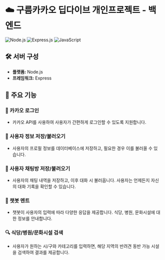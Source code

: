 # ☁️ 구름카카오 딥다이브 개인프로젝트 - 백엔드

![Node.js](https://img.shields.io/badge/Node.js-339933?style=for-the-badge&logo=Node.js&logoColor=white)
![Express.js](https://img.shields.io/badge/Express.js-000000?style=for-the-badge&logo=Express&logoColor=white)
![JavaScript](https://img.shields.io/badge/JavaScript-F7DF1E?style=for-the-badge&logo=JavaScript&logoColor=white)

## 🛠️ 서버 구성
- **플랫폼:** Node.js
- **프레임워크:** Express

## 🌟 주요 기능
### 🔐 카카오 로그인
- 카카오 API를 사용하여 사용자가 간편하게 로그인할 수 있도록 지원합니다.

### 💾 사용자 정보 저장/불러오기
- 사용자의 프로필 정보를 데이터베이스에 저장하고, 필요한 경우 이를 불러올 수 있습니다.

### 💬 사용자 채팅방 저장/불러오기
- 사용자의 채팅 내역을 저장하고, 이후 대화 시 불러옵니다. 사용자는 언제든지 자신의 대화 기록을 확인할 수 있습니다.

### 🤖 챗봇 멘트
- 챗봇이 사용자의 입력에 따라 다양한 응답을 제공합니다. 식당, 병원, 문화시설에 대한 정보를 안내합니다.

### 🔍 식당/병원/문화시설 검색
- 사용자가 원하는 시/구와 카테고리를 입력하면, 해당 지역의 반려견 동반 가능 시설을 검색하여 결과를 제공합니다.
